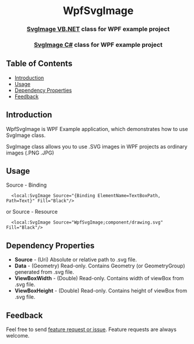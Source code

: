 <h1 align="center"> WpfSvgImage </h1>
<h3 align="center"> <a href="../../blob/master/WpfSvgImageVBNet/SVGImage.vb">SvgImage VB.NET</a> class for WPF example project</h3>
<h3 align="center"> <a href="../../blob/master/WpfSvgImageCSharp/SvgImage.cs">SvgImage C#</a> class for WPF example project</h3>

## Table of Contents

- [Introduction](#introduction)
- [Usage](#usage)
- [Dependency Properties](#dependency-properties)
- [Feedback](#feedback)


## Introduction

WpfSvgImage is WPF Example application, which demonstrates how to use SvgImage class.

SvgImage class allows you to use .SVG images in WPF projects as ordinary images (.PNG .JPG)

## Usage

Source - Binding
```XAML
  <local:SvgImage Source="{Binding ElementName=TextBoxPath, Path=Text}" Fill="Black"/>
```
or Source - Resource
```XAML
  <local:SvgImage Source="WpfSvgImage;component/drawing.svg" Fill="Black"/>
```

## Dependency Properties

* **Source** - (Uri) Absolute or relative path to .svg file.
* **Data** - (Geometry) Read-only. Contains Geometry (or GeometryGroup) generated from .svg file.
* **ViewBoxWidth** - (Double) Read-only. Contains width of viewBox from .svg file.
* **ViewBoxHeight** - (Double) Read-only. Contains height of viewBox from .svg file.

## Feedback

Feel free to send [feature request or issue](../../issues). Feature requests are always welcome.
